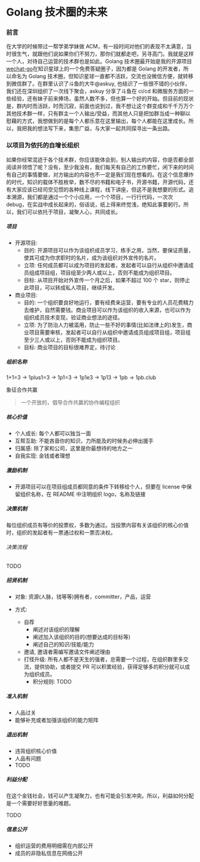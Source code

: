 # Golang 技术圈的未来

### 前言

在大学的时候带过一帮学弟学妹做 ACM，有一段时间对他们的表现不太满意，当时很生气，就跟他们说如果你们不努力，那你们就都走吧，另寻高门。我就是这样一个人，对待自己运营的技术群也是如此。Golang 技术圈最开始是我的开源项目[wechat-go](https://github.com/songtianyi/wechat-go)在知识星球上的一个免费答疑圈子，因为都是 Golang 的开发者，所以命名为 Golang 技术圈，但知识星球一直都不活跃，交流也没微信方便，就转移到微信群了。在群里认识了斗鱼的大牛@askuy, 也结识了一些很不错的小伙伴，我们还在深圳组织了一次线下聚会，askuy 分享了斗鱼在 ci/cd 和微服务方面的一些经验，还有妹子前来捧场，虽然人数不多，但也算一个好的开始。但目前的现状是，群内时而活跃，时而沉寂，前面也说到过，我不想让这个群变成和千千万万个其他技术群一样，只有群主一个人输出/受益，而其他人只是把加群当成一种聊以慰藉的方式，我想做到的是每个人都乐意在这里输出，每个人都能在这里成长。所以，我把我的想法写下来，集思广益，与大家一起共同探寻出一条出路。

### 以项目为依托的自增长组织

如果你经常混迹于各个技术群，你应该能体会到，别人输出的内容，你是否都全部阅读并领悟了呢？没有，至少我没有，我们每天有自己的工作要忙，闲下来的时间有自己的事情要做，对方输出的内容也不一定是我们现在想看的。在这个信息爆炸的时代，知识的载体不胜枚举，数不尽的书籍和电子书，开源书籍，开源代码，还有大家应该已经司空见惯的各种线上课程，线下讲座，但这不是我想要的形式。追本溯源，我们都是通过一个个小应用，一个个项目，一行行代码，一次次 debug，在实战中成长起来的，俗话说，纸上得来终觉浅，绝知此事要躬行。所以，我们可以依托于项目，凝聚人心，共同成长。

##### 项目

* 开源项目:
  + 目的: 开源项目可以作为该组织成员学习，练手之用，当然，要保证质量，使其可成为你求职时的名片，成为该组织对外宣传的名片。
  + 立项: 任何成员都可以成为项目的发起者，发起者可以自行从组织中邀请成员组成项目组，项目组至少两人或以上，否则不能成为组织项目。
  + 目标: 从项目开始对外宣传一个月之后，如果不超过 100 个 star，则停止此项目，可以转成私人项目，继续开发。
* 商业项目: 
  + 目的: 一个组织要良好地运行，要有经费来运营，要有专业的人员花费精力去维护，自然需要钱。商业项目可以作为该组织的收入来源，也可以作为组织成员技术变现，验证商业想法的途径。
  + 立项: 为了防治人力被滥用，防止一些不好的事情(比如法律上的)发生，商业项目需要审核，发起者可以自行从组织中邀请成员组成项目组，项目组至少三人或以上，否则不能成为组织项目。
  + 目标: 商业项目的目标很难界定，待讨论

##### 组织名称

1+1=3 -> 1plus1=3 -> 1p1=3 -> 1p1e3 -> 1p13 -> 1pb -> 1pb.club

象征合作共赢

> 一个开放的，倡导合作共赢的协作编程组织

##### 核心价值

* 个人成长: 每个人都可以独当一面
* 互帮互助: 不能吝啬你的知识，力所能及的时候务必伸出援手
* 归属感: 除了家和公司，这里是你最想待的地方之一
* 自我实现: 金钱或者理想

##### 激励机制

* 开源项目可以在项目组成员都同意的条件下转移给个人，但要在 license 中保留组织名称，在 README 中注明组织 logo，名称及链接

##### 决策机制

每位组织成员有等价的投票权，多数为通过。当投票内容有关该组织的核心价值时，组织的发起者有一票通过权和一票否决权。

###### 决策流程

TODO

##### 招贤机制

* 对象: 资源(人脉，钱等等)拥有者，committer，产品，运营

* 方式: 
  + 自荐
    - 阐述对该组织的理解
    - 阐述加入该组织的目的(想要达成的目标等)
    - 阐述自己的知识/技能/能力
  + 邀请, 邀请者需编写邀请文件阐述理由
  + 打怪升级: 所有人都不是天生的强者，总需要一个过程，在组织群里多交流，提供协助，或者提交 PR 可以积累经验，获得足够多的积分就可以成为组织成员。
    - 积分规则: TODO

##### 准入机制

* 人品过关
* 能够补充或者加强该组织的能力矩阵

##### 退出机制

* 违背组织核心价值
* 人品有问题
* TODO

##### 利益分配

在这个金钱社会，钱可以产生凝聚力，也有可能会引发冲突。所以，利益如何分配是一个需要好好思量的难题。

TODO

##### 信息公开

* 组织运营的费用明细需在内部公开
* 成员的非隐私信息在网络公开
